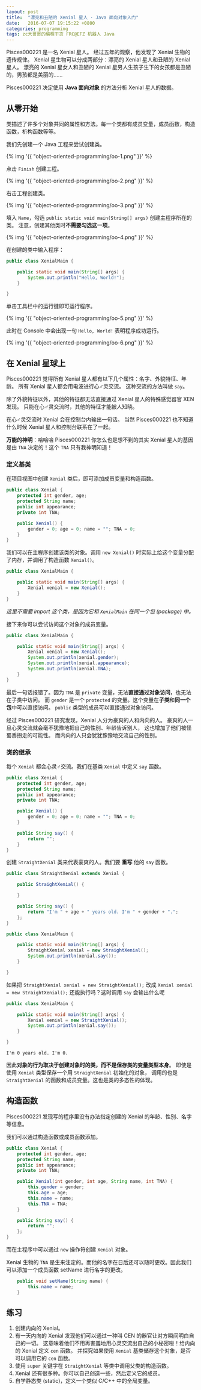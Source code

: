 ```yaml
---
layout: post
title:  "漂亮和丑陋的 Xenial 星人 · Java 面向对象入门"
date:   2016-07-07 19:15:22 +0800
categories: programming
tags: zc大哥哥的编程干货 FRC@EFZ 机器人 Java
---
```


Pisces000221 是一名 Xenial 星人。
经过五年的观察，他发现了 Xenial 生物的遗传规律。
Xenial 星生物可以分成两部分：漂亮的 Xenial 星人和丑陋的 Xenial 星人。
漂亮的 Xenial 星女人和丑陋的 Xenial 星男人生孩子生下的女孩都是丑陋的，男孩都是美丽的……

Pisces000221 决定使用 **Java 面向对象** 的方法分析 Xenial 星人的数据。

## 从零开始

类描述了许多个对象共同的属性和方法。每一个类都有成员变量，成员函数，构造函数，析构函数等等。

我们先创建一个 Java 工程来尝试创建类。

{% img '{{ "object-oriented-programming/oo-1.png" }}' %}

点击 `Finish` 创建工程。

{% img '{{ "object-oriented-programming/oo-2.png" }}' %}

右击工程创建类。

{% img '{{ "object-oriented-programming/oo-3.png" }}' %}

填入 `Name`，勾选 `public static void main(String[] args)` 创建主程序所在的类。
注意，创建其他类时**不需要勾选这一项**。

{% img '{{ "object-oriented-programming/oo-4.png" }}' %}

在创建的类中输入程序：

```java
public class XenialMain {

	public static void main(String[] args) {
		System.out.println("Hello, World!");
	}

}
```

单击工具栏中的运行键即可运行程序。

{% img '{{ "object-oriented-programming/oo-5.png" }}' %}

此时在 Console 中会出现一句 `Hello, World!` 表明程序成功运行。

{% img '{{ "object-oriented-programming/oo-6.png" }}' %}

## 在 Xenial 星球上

Pisces000221 觉得所有 Xenial 星人都有以下几个属性：名字、外貌特征、年龄。
所有 Xenial 星人都会用电波进行心♂灵交流。
这种交流的方法叫做 `say`。

除了外貌特征以外，其他的特征都无法直接通过 Xenial 星人的特殊感觉器官 XEN 发现。
只能在心♂灵交流时，其他的特征才能被人知晓。

在心♂灵交流时 Xenial 会在控制台内输出一句话。
当然 Pisces000221 也不知道什么时候 Xenial 星人和控制台联系在了一起。

**万能的神明**：哈哈哈 Pisces000221 你怎么也是想不到的其实 Xenial 星人的基因是由 `TNA` 决定的！这个 `TNA` 只有我神明知道！

### 定义基类

在项目视图中创建 `Xenial` 类后，即可添加成员变量和构造函数。

```java
public class Xenial {
	protected int gender, age;
	protected String name;
	public int appearance;
	private int TNA;

	public Xenial() {
		gender = 0; age = 0; name = ""; TNA = 0;
	}
}
```

我们可以在主程序创建该类的对象。调用 `new Xenial()` 时实际上给这个变量分配了内存，并调用了构造函数 `Xenial()`。

```java
public class XenialMain {

	public static void main(String[] args) {
		Xenial xenial = new Xenial();
	}
}
```

*这里不需要 import 这个类，是因为它和 `XenialMain` 在同一个包 (package) 中。*

接下来你可以尝试访问这个对象的成员变量。

```java
public class XenialMain {

	public static void main(String[] args) {
		Xenial xenial = new Xenial();
		System.out.println(xenial.gender);
		System.out.println(xenial.appearance);
		System.out.println(xenial.TNA);
	}
}
```

最后一句话报错了。因为 `TNA` 是 `private` 变量，无法**直接通过对象访问**，也无法在子类中访问。
而 `gender` 是一个 `protected` 的变量。这个变量在**子类**和**同一个包**中可以直接访问。
`public` 类型的成员可以直接通过对象访问。

经过 Pisces000221 研究发现，Xenial 人分为豪爽的人和内向的人。
豪爽的人一旦心灵交流就会毫不犹豫地把自己的性别、年龄告诉别人，
这也增加了他们被怪蜀黍拐走的可能性。
而内向的人只会犹犹豫豫地交流自己的性别。

### 类的继承

每个 `Xenial` 都会心灵♂交流。我们在基类 `Xenial` 中定义 `say` 函数。

```java
public class Xenial {
	protected int gender, age;
	protected String name;
	public int appearance;
	private int TNA;

	public Xenial() {
		gender = 0; age = 0; name = ""; TNA = 0;
	}

	public String say() {
		return "";
	}
}
```

创建 `StraightXenial` 类来代表豪爽的人。我们要 **重写** 他的 `say` 函数。

```java
public class StraightXenial extends Xenial {

	public StraightXenial() {

	}

	public String say() {
		return "I'm " + age + " years old. I'm " + gender + ".";
	};
}
```

```java
public class XenialMain {

	public static void main(String[] args) {
		StraightXenial xenial = new StraightXenial();
		System.out.println(xenial.say());
	}

}
```

如果把 `StraightXenial xenial = new StraightXenial();` 改成 `Xenial xenial = new StraightXenial();` 还能执行吗？这时调用 `say` 会输出什么呢

```java
public class XenialMain {

	public static void main(String[] args) {
		Xenial xenial = new StraightXenial();
		System.out.println(xenial.say());
	}

}
```

```
I'm 0 years old. I'm 0.
```

因此**对象的行为取决于创建对象时的类，而不是保存类的变量类型本身**。
即使是使用 `Xenial` 类型保存一个用 `StraightXenial` 初始化的对象，
调用的也是 `StraightXenial` 的函数和成员变量。这也是类的多态性的体现。

## 构造函数

Pisces000221 发现写的程序里没有办法指定创建的 Xenial 的年龄、性别、名字等信息。

我们可以通过构造函数或成员函数添加。

```java
public class Xenial {
	protected int gender, age;
	protected String name;
	public int appearance;
	private int TNA;

	public Xenial(int gender, int age, String name, int TNA) {
		this.gender = gender;
		this.age = age;
		this.name = name;
		this.TNA = TNA;
	}

	public String say() {
		return "";
	};
}
```

而在主程序中可以通过 `new` 操作符创建 `Xenial` 对象。

Xenial 生物的 `TNA` 是生来注定的。而他的名字在日后还可以随时更改。因此我们可以添加一个成员函数 setName 进行名字的更改。

```java
	public void setName(String name) {
		this.name = name;
	}
```

## 练习

1. 创建内向的 Xenial。
2. 有一天内向的 Xenial 发现他们可以通过一种叫 CEN 的器官让对方瞬间明白自己的一切。
这意味着他们不用再害羞地用心灵交流出自己的小秘密啦！给内向的 Xenial 定义 `cen` 函数。
并探究如果使用 `Xenial` 基类储存这个对象，是否可以调用它的 `cen` 函数。
3. 使用 `super` 关键字在 `StraightXenial` 等类中调用父类的构造函数。
4. Xenial 还有很多种。你可以自己创造一些，然后定义它的成员。
5. 自学静态类 (static)，定义一个类似 C/C++ 中的全局变量。
